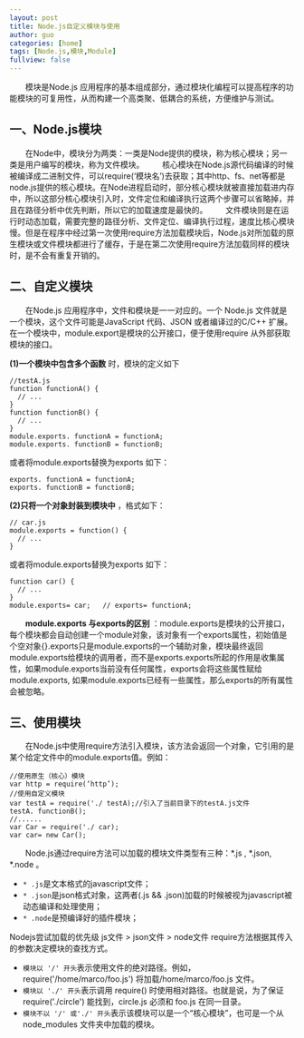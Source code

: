 ```yaml
---
layout: post
title: Node.js自定义模块与使用
author: guo
categories: [home]
tags: [Node.js,模块,Module]
fullview: false
---
```


&emsp;&emsp;模块是Node.js 应用程序的基本组成部分，通过模块化编程可以提高程序的功能模块的可复用性，从而构建一个高类聚、低耦合的系统，方便维护与测试。

## 一、Node.js模块

&emsp;&emsp;在Node中，模块分为两类：一类是Node提供的模块，称为核心模块；另一类是用户编写的模块，称为文件模块。
&emsp;&emsp;核心模块在Node.js源代码编译的时候被编译成二进制文件，可以require(‘模块名’)去获取；其中http、fs、net等都是node.js提供的核心模块。在Node进程启动时，部分核心模块就被直接加载进内存中，所以这部分核心模块引入时，文件定位和编译执行这两个步骤可以省略掉，并且在路径分析中优先判断，所以它的加载速度是最快的。
&emsp;&emsp;文件模块则是在运行时动态加载，需要完整的路径分析、文件定位、编译执行过程，速度比核心模块慢。但是在程序中经过第一次使用require方法加载模块后，Node.js对所加载的原生模块或文件模块都进行了缓存，于是在第二次使用require方法加载同样的模块时，是不会有重复开销的。

## 二、自定义模块

&emsp;&emsp;在Node.js 应用程序中，文件和模块是一一对应的。一个 Node.js 文件就是一个模块，这个文件可能是JavaScript 代码、JSON 或者编译过的C/C++ 扩展。
在一个模块中，module.export是模块的公开接口，便于使用require 从外部获取模块的接口。


**(1)一个模块中包含多个函数** 时，模块的定义如下

    //testA.js
    function functionA() {
      // ...
    }
    function functionB() {
      // ...
    }
    module.exports. functionA = functionA;
    module.exports. functionB = functionB;

  或者将module.exports替换为exports 如下：

    exports. functionA = functionA;
    exports. functionB = functionB;
**(2)只将一个对象封装到模块中** ，格式如下：

    // car.js
    module.exports = function() {
      // ...
    }
或者将module.exports替换为exports 如下：

    function car() {
      // ...
    }
    module.exports= car;   // exports= functionA;

&emsp;&emsp;**module.exports 与exports的区别** ：module.exports是模块的公开接口，每个模块都会自动创建一个module对象，该对象有一个exports属性，初始值是个空对象{}.exports只是module.exports的一个辅助对象，模块最终返回module.exports给模块的调用者，而不是exports.exports所起的作用是收集属性，如果module.exports当前没有任何属性，exports会将这些属性赋给module.exports, 如果module.exports已经有一些属性，那么exports的所有属性会被忽略。


## 三、使用模块

&emsp;&emsp;在Node.js中使用require方法引入模块，该方法会返回一个对象，它引用的是某个给定文件中的module.exports值。例如：

    //使用原生（核心）模块
    var http = require(‘http’);
    //使用自定义模块
    var testA = require('./ testA);//引入了当前目录下的testA.js文件
    testA. functionB();
    //......
    var Car = require('./ car);
    var car= new Car();


&emsp;&emsp;Node.js通过require方法可以加载的模块文件类型有三种：*.js , *.json,  *.node 。

* `* .js`是文本格式的javascript文件；
* `* .json`是json格式对象，这两者(.js && .json)加载的时候被视为javascript被动态编译和处理使用；
* `* .node`是预编译好的插件模块；

Nodejs尝试加载的优先级 js文件 > json文件 > node文件
require方法根据其传入的参数决定模块的查找方式。

* `模块以 '/' 开头`表示使用文件的绝对路径。例如，require('/home/marco/foo.js') 将加载/home/marco/foo.js 文件。
* `模块以 './' 开头`表示调用 require() 时使用相对路径。也就是说，为了保证 require('./circle') 能找到，circle.js 必须和 foo.js 在同一目录。
* `模块不以 '/' 或'./' 开头`表示该模块可以是一个“核心模块”，也可是一个从 node_modules 文件夹中加载的模块。